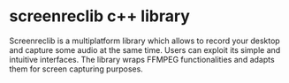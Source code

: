 # screenreclib c++ library

Screenreclib is a multiplatform library which allows to record your desktop and capture some audio at the same time. Users can exploit its simple and intuitive interfaces.
The library wraps FFMPEG functionalities and adapts them for screen capturing purposes. 
